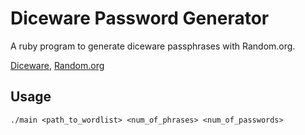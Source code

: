 # Diceware Password Generator

A ruby program to generate diceware passphrases with Random.org.

[Diceware](http://world.std.com/~reinhold/diceware.html),
[Random.org](https://www.random.org/randomness/)

## Usage
```shell
./main <path_to_wordlist> <num_of_phrases> <num_of_passwords>
```
